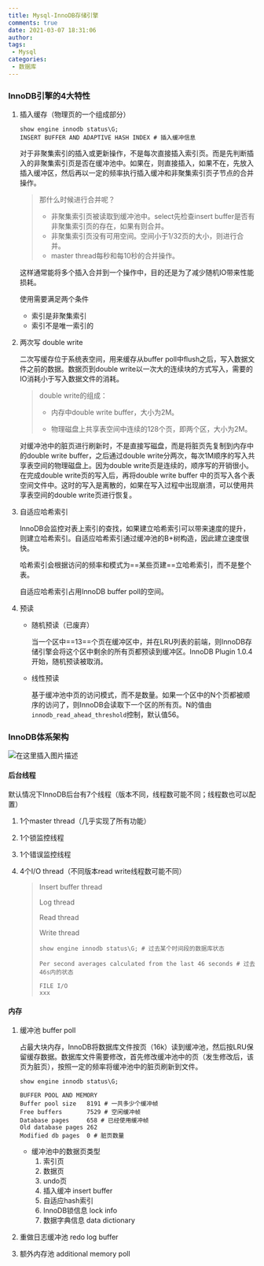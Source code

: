 ```yaml
---
title: Mysql-InnoDB存储引擎
comments: true
date: 2021-03-07 18:31:06
author:
tags:
 - Mysql
categories:
 - 数据库
---
```


### InnoDB引擎的4大特性
1. 插入缓存（物理页的一个组成部分）

   ```mysql
   show engine innodb status\G;
   INSERT BUFFER AND ADAPTIVE HASH INDEX # 插入缓冲信息
   ```

   对于非聚集索引的插入或更新操作，不是每次直接插入索引页。而是先判断插入的非聚集索引页是否在缓冲池中。如果在，则直接插入，如果不在，先放入插入缓冲区，然后再以一定的频率执行插入缓冲和非聚集索引页子节点的合并操作。

   > 那什么时候进行合并呢？
   >
   > - 非聚集索引页被读取到缓冲池中。select先检查insert buffer是否有非聚集索引页的存在，如果有则合并。
   > - 非聚集索引页没有可用空间。空间小于1/32页的大小，则进行合并。
   > - master thread每秒和每10秒的合并操作。

   这样通常能将多个插入合并到一个操作中，目的还是为了减少随机IO带来性能损耗。

   使用需要满足两个条件

   - 索引是非聚集索引
   - 索引不是唯一索引的

2. 两次写 double write

   二次写缓存位于系统表空间，用来缓存从buffer poll中flush之后，写入数据文件之前的数据。数据页到double write以一次大的连续块的方式写入，需要的IO消耗小于写入数据文件的消耗。

   > double write的组成：
   >
   > - 内存中double write buffer，大小为2M。
   >
   > - 物理磁盘上共享表空间中连续的128个页，即两个区，大小为2M。

   对缓冲池中的脏页进行刷新时，不是直接写磁盘，而是将脏页先复制到内存中的double write buffer，之后通过double write分两次，每次1M顺序的写入共享表空间的物理磁盘上。因为double write页是连续的，顺序写的开销很小。在完成double write页的写入后，再将double write buffer 中的页写入各个表空间文件中。这时的写入是离散的，如果在写入过程中出现崩溃，可以使用共享表空间的double write页进行恢复。

3. 自适应哈希索引

   InnoDB会监控对表上索引的查找，如果建立哈希索引可以带来速度的提升，则建立哈希索引。自适应哈希索引通过缓冲池的B+树构造，因此建立速度很快。

   哈希索引会根据访问的频率和模式为==某些页建==立哈希索引，而不是整个表。

   自适应哈希索引占用InnoDB buffer poll的空间。

4. 预读

   - 随机预读（已废弃）

     当一个区中==13==个页在缓冲区中，并在LRU列表的前端，则InnoDB存储引擎会将这个区中剩余的所有页都预读到缓冲区。InnoDB Plugin 1.0.4开始，随机预读被取消。

   - 线性预读

     基于缓冲池中页的访问模式，而不是数量。如果一个区中的N个页都被顺序的访问了，则InnoDB会读取下一个区的所有页。N的值由`innodb_read_ahead_threshold`控制，默认值56。




### InnoDB体系架构
![在这里插入图片描述](https://img-blog.csdnimg.cn/20200504133348713.png?x-oss-process=image/watermark,type_ZmFuZ3poZW5naGVpdGk,shadow_10,text_aHR0cHM6Ly9ibG9nLmNzZG4ubmV0L2xpeXV4aW5nNjYzOTgwMQ==,size_16,color_FFFFFF,t_70#pic_center)


#### 后台线程

默认情况下InnoDB后台有7个线程（版本不同，线程数可能不同；线程数也可以配置）

1. 1个master thread（几乎实现了所有功能）

2. 1个锁监控线程

3. 1个错误监控线程

4. 4个I/O thread（不同版本read write线程数可能不同）

   > Insert  buffer thread
   >
   > Log thread
   >
   > Read thread
   >
   > Write  thread
   >
   > ```mysql
   > show engine innodb status\G; # 过去某个时间段的数据库状态
   > 
   > Per second averages calculated from the last 46 seconds # 过去46s内的状态
   > 
   > FILE I/O
   > xxx
   > ```

#### 内存

1. 缓冲池 buffer poll

   占最大块内存，InnoDB将数据库文件按页（16k）读到缓冲池，然后按LRU保留缓存数据。数据库文件需要修改，首先修改缓冲池中的页（发生修改后，该页为脏页），按照一定的频率将缓冲池中的脏页刷新到文件。

   ```mysql
   show engine innodb status\G;
   
   BUFFER POOL AND MEMORY
   Buffer pool size   8191 # 一共多少个缓冲帧
   Free buffers       7529 # 空闲缓冲帧
   Database pages     658 # 已经使用缓冲帧
   Old database pages 262
   Modified db pages  0 # 脏页数量
   ```

   - 缓冲池中的数据页类型
     1. 索引页
     2. 数据页
     3. undo页
     4. 插入缓冲 insert buffer
     5. 自适应hash索引
     6. InnoDB锁信息 lock info
     7. 数据字典信息 data dictionary

2. 重做日志缓冲池 redo log buffer

3. 额外内存池 additional memory poll